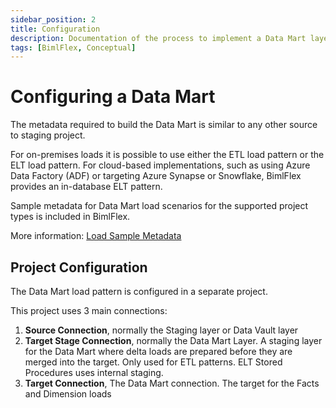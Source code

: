 ```yaml
---
sidebar_position: 2
title: Configuration
description: Documentation of the process to implement a Data Mart layer in BimlFlex
tags: [BimlFlex, Conceptual]
---
```

# Configuring a Data Mart

The metadata required to build the Data Mart is similar to any other source to staging project.

For on-premises loads it is possible to use either the ETL load pattern or the ELT load pattern. For cloud-based implementations, such as using Azure Data Factory (ADF) or targeting Azure Synapse or Snowflake, BimlFlex provides an in-database ELT pattern.

Sample metadata for Data Mart load scenarios for the supported project types is included in BimlFlex.

More information: [Load Sample Metadata](../getting-started/sample-metadata)

## Project Configuration

The Data Mart load pattern is configured in a separate project.

This project uses 3 main connections:

1. **Source Connection**, normally the Staging layer or Data Vault layer
1. **Target Stage Connection**, normally the Data Mart Layer. A staging layer for the Data Mart where delta loads are prepared before they are merged into the target. Only used for ETL patterns. ELT Stored Procedures uses internal staging.
1. **Target Connection**, The Data Mart connection. The target for the Facts and Dimension loads
